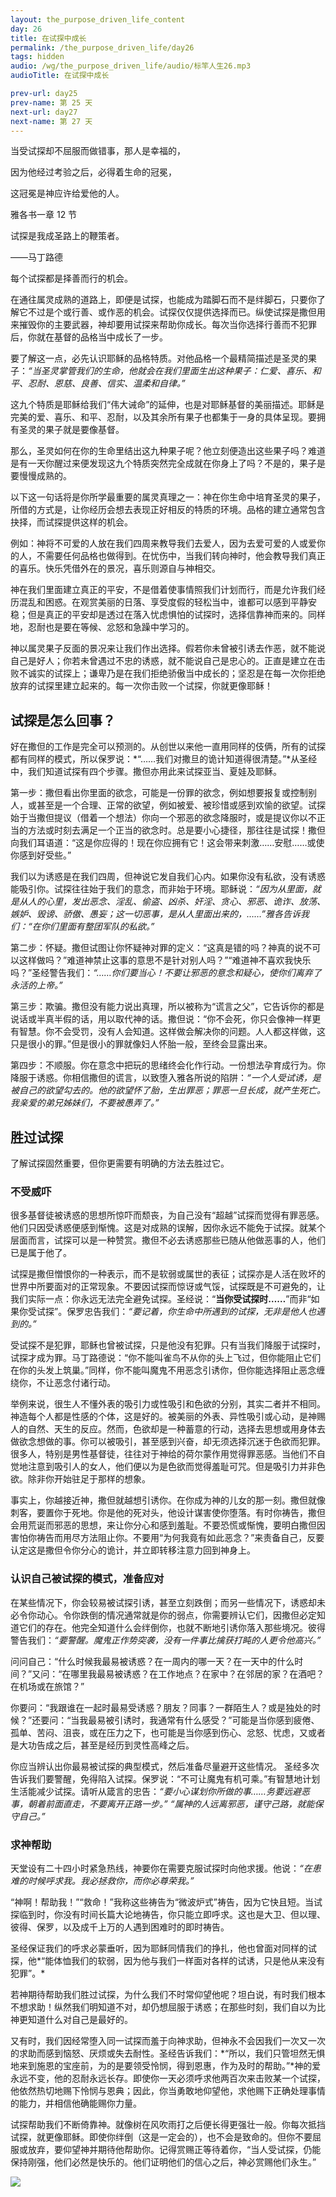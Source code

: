 ```yaml
---
layout: the_purpose_driven_life_content
day: 26
title: 在试探中成长
permalink: /the_purpose_driven_life/day26
tags: hidden
audio: /wg/the_purpose_driven_life/audio/标竿人生26.mp3
audioTitle: 在试探中成长

prev-url: day25
prev-name: 第 25 天
next-url: day27
next-name: 第 27 天
---
```


<div class="center script poem">
<p>当受试探却不屈服而做错事，那人是幸福的，</p>
<p>因为他经过考验之后，必得着生命的冠冕，</p>
<p>这冠冕是神应许给爱他的人。</p>
<p class="sp-verse">雅各书一章 12 节</p>
</div>
<div class="center poem">
<p>试探是我成圣路上的鞭策者。</p>
<p>——马丁路德</p>
</div>
<p class="first">每个试探都是择善而行的机会。</p>

在通往属灵成熟的道路上，即便是试探，也能成为踏脚石而不是绊脚石，只要你了解它不过是个或行善、或作恶的机会。试探仅仅提供选择而已。纵使试探是撒但用来摧毁你的主要武器，神却要用试探来帮助你成长。每次当你选择行善而不犯罪后，你就在基督的品格当中成长了一步。

要了解这一点，必先认识耶稣的品格特质。对他品格一个最精简描述是圣灵的果子：*“当圣灵掌管我们的生命，他就会在我们里面生出这种果子：仁爱、喜乐、和平、忍耐、恩慈、良善、信实、温柔和自律。”*

这九个特质是耶稣给我们“伟大诫命”的延伸，也是对耶稣基督的美丽描述。耶稣是完美的爱、喜乐、和平、忍耐，以及其余所有果子也都集于一身的具体呈现。要拥有圣灵的果子就是要像基督。

那么，圣灵如何在你的生命里结出这九种果子呢？他立刻便造出这些果子吗？难道是有一天你醒过来便发现这九个特质突然完全成就在你身上了吗？不是的，果子是要慢慢成熟的。

以下这一句话将是你所学最重要的属灵真理之一：神在你生命中培育圣灵的果子，所借的方式是，让你经历会想去表现正好相反的特质的环境。品格的建立通常包含抉择，而试探提供这样的机会。

例如：神将不可爱的人放在我们四周来教导我们去爱人，因为去爱可爱的人或爱你的人，不需要任何品格也做得到。在忧伤中，当我们转向神时，他会教导我们真正的喜乐。快乐凭借外在的景况，喜乐则源自与神相交。

神在我们里面建立真正的平安，不是借着使事情照我们计划而行，而是允许我们经历混乱和困惑。在观赏美丽的日落、享受度假的轻松当中，谁都可以感到平静安稳；但是真正的平安却是透过在落入忧虑惧怕的试探时，选择信靠神而来的。同样地，忍耐也是要在等候、忿怒和急躁中学习的。

神以属灵果子反面的景况来让我们作出选择。假若你未曾被引诱去作恶，就不能说自己是好人；你若未曾遇过不忠的诱惑，就不能说自己是忠心的。正直是建立在击败不诚实的试探上；谦卑乃是在我们拒绝骄傲当中成长的；坚忍是在每一次你拒绝放弃的试探里建立起来的。每一次你击败一个试探，你就更像耶稣！

## 试探是怎么回事？

好在撒但的工作是完全可以预测的。从创世以来他一直用同样的伎俩，所有的试探都有同样的模式，所以保罗说：*“……我们对撒旦的诡计知道得很清楚。”*从圣经中，我们知道试探有四个步骤。撒但亦用此来试探亚当、夏娃及耶稣。

第一步：撒但看出你里面的欲念，可能是一份罪的欲念，例如想要报复或控制别人，或甚至是一个合理、正常的欲望，例如被爱、被珍惜或感到欢愉的欲望。试探始于当撒但提议（借着一个想法）你向一个邪恶的欲念降服时，或是提议你以不正当的方法或时刻去满足一个正当的欲念时。总是要小心捷径，那往往是试探！撒但向我们耳语道：“这是你应得的！现在你应拥有它！这会带来刺激……安慰……或使你感到好受些。”

我们以为诱惑是在我们四周，但神说它发自我们心内。如果你没有私欲，没有诱惑能吸引你。试探往往始于我们的意念，而非始于环境。耶稣说：*“因为从里面，就是从人的心里，发出恶念、淫乱、偷盗、凶杀、奸淫、贪心、邪恶、诡诈、放荡、嫉妒、毁谤、骄傲、愚妄；这一切恶事，是从人里面出来的，……”*雅各告诉我们：*“在你们里面有整团军队的私欲。”*

第二步：怀疑。撒但试图让你怀疑神对罪的定义：“这真是错的吗？神真的说不可以这样做吗？”难道神禁止这事的意思不是针对别人吗？”“难道神不喜欢我快乐吗？”圣经警告我们：*“……你们要当心！不要让邪恶的意念和疑心，使你们离弃了永活的上帝。”*

第三步：欺骗。撒但没有能力说出真理，所以被称为“谎言之父”，它告诉你的都是说话或半真半假的话，用以取代神的话。撒但说：“你不会死，你只会像神一样更有智慧。你不会受罚，没有人会知道。这样做会解决你的问题。人人都这样做，这只是很小的罪。”但是很小的罪就像妇人怀胎一般，至终会显露出来。

第四步：不顺服。你在意念中把玩的思绪终会化作行动。一份想法孕育成行为。你降服于诱惑。你相信撒但的谎言，以致堕入雅各所说的陷阱：*“一个人受试诱，是被自己的欲望勾去的。他的欲望怀了胎，生出罪恶；罪恶一旦长成，就产生死亡。我亲爱的弟兄姊妹们，不要被愚弄了。”*

## 胜过试探

了解试探固然重要，但你更需要有明确的方法去胜过它。

### 不受威吓

很多基督徒被诱惑的思想所惊吓而颓丧，为自己没有“超越”试探而觉得有罪恶感。他们只因受诱惑便感到惭愧。这是对成熟的误解，因你永远不能免于试探。就某个层面而言，试探可以是一种赞赏。撒但不必去诱惑那些已随从他做恶事的人，他们已是属于他了。

试探是撒但憎恨你的一种表示，而不是软弱或属世的表征；试探亦是人活在败坏的世界中所要面对的正常现象。不要因试探而惊讶或气馁，试探既是不可避免的，让我们实际一点：你永远无法完全避免试探。圣经说：“**当你受试探时……**”而非“如果你受试探”。保罗忠告我们：*“要记着，你生命中所遇到的试探，无非是他人也遇到的。”*

受试探不是犯罪，耶稣也曾被试探，只是他没有犯罪。只有当我们降服于试探时，试探才成为罪。马丁路德说：“你不能叫雀鸟不从你的头上飞过，但你能阻止它们在你的头发上筑巢。”同样，你不能叫魔鬼不用恶念引诱你，但你能选择阻止恶念缠绕你，不让恶念付诸行动。

举例来说，很生人不懂外表的吸引力或性吸引和色欲的分别，其实二者并不相同。神造每个人都是性感的个体，这是好的。被美丽的外表、异性吸引或心动，是神赐人的自然、天生的反应。然而，色欲却是一种蓄意的行动，选择去思想或用身体去做欲念想做的事。你可以被吸引，甚至感到兴奋，却无须选择沉迷于色欲而犯罪。很多人，特别是男性基督徒，往往对于神给的荷尔蒙作用觉得罪恶感。当他们不自觉地注意到吸引人的女人，他们便以为是色欲而觉得羞耻可咒。但是吸引力并非色欲。除非你开始驻足于那样的想象。

事实上，你越接近神，撒但就越想引诱你。在你成为神的儿女的那一刻。撒但就像刺客，要置你于死地。你是他的死对头，他设计谋害使你堕落。有时你祷告，撒但会用荒诞而邪恶的思想，来让你分心和感到羞耻。不要恐慌或惭愧，要明白撒但因害怕你祷告而用尽方法阻止你。不要用“为何我竟有如此恶念？”来责备自己，反要认定这是撒但令你分心的诡计，并立即转移注意力回到神身上。

### 认识自己被试探的模式，准备应对

在某些情况下，你会较易被试探引诱，甚至立刻跌倒；而另一些情况下，诱惑却未必令你动心。令你跌倒的情况通常就是你的弱点，你需要辨认它们，因撒但必定知道它们的存在。他完全知道什么会绊倒你，也就不断地引诱你落入那些境况。彼得警告我们：*“要警醒。魔鬼正作势突袭，没有一件事比擒获打盹的人更令他高兴。”*

问问自己：“什么时候我最易被诱惑？在一周内的哪一天？在一天中的什么时间？”又问：“在哪里我最易被诱惑？在工作地点？在家中？在邻居的家？在酒吧？在机场或在旅馆？”

你要问：“我跟谁在一起时最易受诱惑？朋友？同事？一群陌生人？或是独处的时候？”还要问：“当我最易被引诱时，我通常有什么感受？”可能是当你感到疲倦、孤单、苦闷、沮丧，或在压力之下，也可能是当你感到伤心、忿怒、忧虑，又或者是大功告成之后，甚至是经历到灵性高峰之后。

你应当辨认出你最易被试探的典型模式，然后准备尽量避开这些情况。 圣经多次告诉我们要警醒，免得陷入试探。保罗说：“不可让魔鬼有机可乘。”有智慧地计划生活能减少试探。请听从箴言的忠告：*“要小心谋划你所做的事……务要远避恶事，朝着前面直走，不要离开正路一步。”* *“属神的人远离邪恶，谨守己路，就能保守自己。”*

### 求神帮助

天堂设有二十四小时紧急热线，神要你在需要克服试探时向他求援。他说：*“在患难的时候呼求我。我必拯救你，而你必尊荣我。”*

“神啊！帮助我！”“救命！”我称这些祷告为“微波炉式”祷告，因为它快且短。当试探临到时，你没有时间长篇大论地祷告，你只能立即呼求。这也是大卫、但以理、彼得、保罗，以及成千上万的人遇到困难时的即时祷告。

圣经保证我们的呼求必蒙垂听，因为耶稣同情我们的挣扎，他也曾面对同样的试探，他*“能体恤我们的软弱，因为他与我们一样面对各样的试诱，只是他从来没有犯罪”。*

若神期待帮助我们胜过试探，为什么我们不时常仰望他呢？坦白说，有时我们根本不想求助！纵然我们明知道不对，却仍想屈服于诱惑；在那些时刻，我们自以为比神更知道什么对自己是最好的。

又有时，我们因经常堕入同一试探而羞于向神求助，但神永不会因我们一次又一次的求助而感到恼怒、厌烦或失去耐性。圣经告诉我们：*“所以，我们只管坦然无惧地来到施恩的宝座前，为的是要领受怜悯，得到恩惠，作为及时的帮助。”*神的爱永远不变，他的忍耐永远长存。即使你一天必须呼求他两百次来击败某一个试探，他依然热切地赐下怜悯与恩典；因此，你当勇敢地仰望他，求他赐下正确处理事情的能力，并相信他确能赐你力量。

试探帮助我们不断倚靠神。就像树在风吹雨打之后便长得更强壮一般。你每次抵挡试探，就更像耶稣。即使你绊倒（这是一定会的），也不会是致命的。但你不要屈服或放弃，要仰望神并期待他帮助你。记得赏赐正等待着你，“当人受试探，仍能保持刚强，他们必然是快乐的。他们证明他们的信心之后，神必赏赐他们永生。”

<div class="article-img-wrapper">
  <img src="https://typora-1259024198.cos.ap-beijing.myqcloud.com/wg/the_purpose_driven_life/image/day26_card.jpg">
</div>
